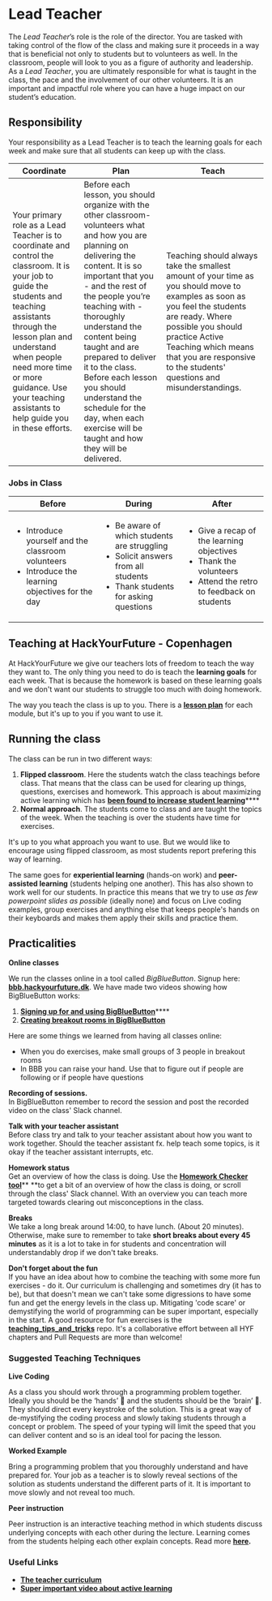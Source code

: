 # Lead Teacher

The _Lead Teacher_’s role is the role of the director. You are tasked with taking control of the flow of the class and making sure it proceeds in a way that is beneficial not only to students but to volunteers as well. In the classroom, people will look to you as a figure of authority and leadership. As a _Lead Teacher_, you are ultimately responsible for what is taught in the class, the pace and the involvement of our other volunteers. It is an important and impactful role where you can have a huge impact on our student’s education.

## Responsibility

Your responsibility as a Lead Teacher is to teach the learning goals for each week and make sure that all students can keep up with the class.

| Coordinate                                                                                                                                                                                                                                                                                        | Plan                                                                                                                                                                                                                                                                                                                                                                                                                                                  | Teach                                                                                                                                                                                                                                                                            |
| ------------------------------------------------------------------------------------------------------------------------------------------------------------------------------------------------------------------------------------------------------------------------------------------------- | ----------------------------------------------------------------------------------------------------------------------------------------------------------------------------------------------------------------------------------------------------------------------------------------------------------------------------------------------------------------------------------------------------------------------------------------------------- | -------------------------------------------------------------------------------------------------------------------------------------------------------------------------------------------------------------------------------------------------------------------------------- |
| Your primary role as a Lead Teacher is to coordinate and control the classroom. It is your job to guide the students and teaching assistants through the lesson plan and understand when people need more time or more guidance. Use your teaching assistants to help guide you in these efforts. | Before each lesson, you should organize with the other classroom-volunteers what and how you are planning on delivering the content. It is so important that you - and the rest of the people you’re teaching with - thoroughly understand the content being taught and are prepared to deliver it to the class. Before each lesson you should understand the schedule for the day, when each exercise will be taught and how they will be delivered. | Teaching should always take the smallest amount of your time as you should move to examples as soon as you feel the students are ready. Where possible you should practice Active Teaching which means that you are responsive to the students' questions and misunderstandings. |

### Jobs in Class

| Before                                                                                                                  | During                                                                                                                                            | After                                                                                                                                   |
| ----------------------------------------------------------------------------------------------------------------------- | ------------------------------------------------------------------------------------------------------------------------------------------------- | --------------------------------------------------------------------------------------------------------------------------------------- |
| <ul><li>Introduce yourself and the classroom volunteers</li><li>Introduce the learning objectives for the day</li></ul> | <ul><li>Be aware of which students are struggling</li><li>Solicit answers from all students</li><li>Thank students for asking questions</li></ul> | <ul><li>Give a recap of the learning objectives</li><li>Thank the volunteers</li><li>Attend the retro to feedback on students</li></ul> |

## Teaching at HackYourFuture - Copenhagen

At HackYourFuture we give our teachers lots of freedom to teach the way they want to. The only thing you need to do is teach the **learning goals** for each week. That is because the homework is based on these learning goals and we don't want our students to struggle too much with doing homework.

The way you teach the class is up to you. There is a [**lesson plan**](https://github.com/HackYourFuture-CPH/JavaScript/blob/master/javascript2/week2/lesson-plan.md) for each module, but it's up to you if you want to use it.

## Running the class

The class can be run in two different ways:

1. **Flipped classroom**. Here the students watch the class teachings before class. That means that the class can be used for clearing up things, questions, exercises and homework. This approach is about maximizing active learning which has [**been found to increase student learning**](https://news.harvard.edu/gazette/story/2019/09/study-shows-that-students-learn-more-when-taking-part-in-classrooms-that-employ-active-learning-strategies/)****
2. **Normal approach**. The students come to class and are taught the topics of the week. When the teaching is over the students have time for exercises.

It's up to you what approach you want to use. But we would like to encourage using flipped classroom, as most students report prefering this way of learning.

The same goes for **experiential learning** (hands-on work) and **peer-assisted learning** (students helping one another). This has also shown to work well for our students. In practice this means that we try to use _as few powerpoint slides as possible_ (ideally none) and focus on Live coding examples, group exercises and anything else that keeps people's hands on their keyboards and makes them apply their skills and practice them.

## Practicalities

**Online classes**

We run the classes online in a tool called _BigBlueButton_. Signup here: [**bbb.hackyourfuture.dk**](https://bbb.hackyourfuture.dk). We have made two videos showing how BigBlueButton works:

1. [**Signing up for and using BigBlueButton**](https://www.youtube.com/watch?v=1a7mosbd02c)****
2. ****[**Creating breakout rooms in BigBlueButton**](https://www.youtube.com/watch?v=lljwGimOBYQ)****

Here are some things we learned from having all classes online:

* When you do exercises, make small groups of 3 people in breakout rooms
* In BBB you can raise your hand. Use that to figure out if people are following or if people have questions

**Recording of sessions.**\
In BigBlueButton remember to record the session and post the recorded video on the class' Slack channel.

**Talk with your teacher assistant**\
Before class try and talk to your teacher assistant about how you want to work together. Should the teacher assistant fx. help teach some topics, is it okay if the teacher assistant interrupts, etc.

**Homework status**\
Get an overview of how the class is doing. Use the [**Homework Checker tool**](https://hyf-homework-assesment.herokuapp.com)** **to get a bit of an overview of how the class is doing, or scroll through the class' Slack channel. With an overview you can teach more targeted towards clearing out misconceptions in the class.

**Breaks**\
We take a long break around 14:00, to have lunch. (About 20 minutes). Otherwise, make sure to remember to take **short breaks about every 45 minutes** as it is a lot to take in for students and concentration will understandably drop if we don't take breaks.

**Don't forget about the fun**\
If you have an idea about how to combine the teaching with some more fun exercises - do it. Our curriculum is challenging and sometimes dry (it has to be), but that doesn't mean we can't take some digressions to have some fun and get the energy levels in the class up. Mitigating 'code scare' or demystifying the world of programming can be super important, especially in the start. A good resource for fun exercises is the [**teaching_tips_and_tricks**](https://github.com/HackYourFuture/teaching_tips_tricks) repo. It's a collaborative effort between all HYF chapters and Pull Requests are more than welcome!

### Suggested Teaching Techniques

**Live Coding**

As a class you should work through a programming problem together. Ideally you should be the ‘hands’ :open_hands: and the students should be the ‘brain’ :brain:. They should direct every keystroke of the solution. This is a great way of de-mystifying the coding process and slowly taking students through a concept or problem. The speed of your typing will limit the speed that you can deliver content and so is an ideal tool for pacing the lesson.

**Worked Example**

Bring a programming problem that you thoroughly understand and have prepared for. Your job as a teacher is to slowly reveal sections of the solution as students understand the different parts of it. It is important to move slowly and not reveal too much.

**Peer instruction**

Peer instruction is an interactive teaching method in which students discuss underlying concepts with each other during the lecture. Learning comes from the students helping each other explain concepts. Read more [**here**](https://hyfbe.gitbook.io/teacher-curriculum/topics/peer-instruction)**.**

### Useful Links

* ****[**The teacher curriculum**](https://hyfbe.gitbook.io/teacher-curriculum)****
* ****[**Super important video about active learning**](https://www.youtube.com/watch?v=Z9orbxoRofI)****
